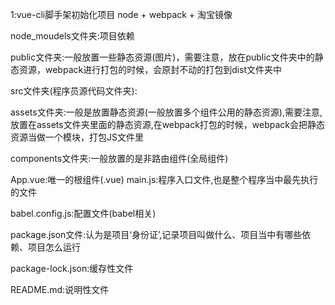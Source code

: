 1:vue-cli脚手架初始化项目
node + webpack + 淘宝镜像

node_moudels文件夹:项目依赖

public文件夹:一般放置一些静态资源(图片)，需要注意，放在public文件夹中的静态资源，webpack进行打包的时候，会原封不动的打包到dist文件夹中

src文件夹(程序员源代码文件夹):

   assets文件夹:一般是放置静态资源(一般放置多个组件公用的静态资源),需要注意,放置在assets文件夹里面的静态资源,在webpack打包的时候，webpack会把静态资源当做一个模块，打包JS文件里

   components文件夹:一般放置的是非路由组件(全局组件)

   App.vue:唯一的根组件(.vue)
   main.js:程序入口文件,也是整个程序当中最先执行的文件

babel.config.js:配置文件(babel相关)

package.json文件:认为是项目‘身份证’,记录项目叫做什么、项目当中有哪些依赖、项目怎么运行

package-lock.json:缓存性文件

README.md:说明性文件
